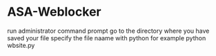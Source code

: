 # ASA-Weblocker
run administrator command prompt
go to the directory where you have saved your file
specify the file naame with python
for example python wbsite.py
